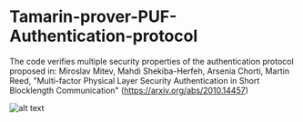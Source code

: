 # Tamarin-prover-PUF-Authentication-protocol
The code verifies multiple security properties of the authentication protocol proposed in:
Miroslav Mitev, Mahdi Shekiba-Herfeh, Arsenia Chorti, Martin Reed, "Multi-factor Physical Layer Security Authentication in Short Blocklength Communication" (https://arxiv.org/abs/2010.14457)

![alt text](< Miroslav-Mitev/Tamarin-prover-PUF-Authentication-protocol/images/image.jpg>)
